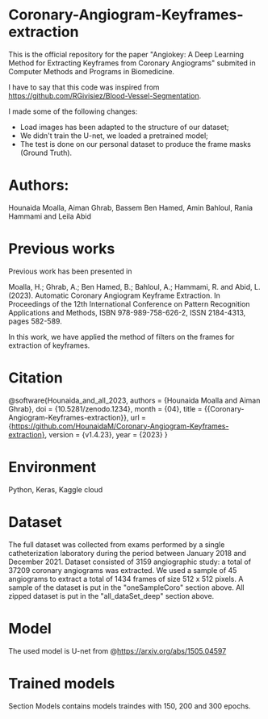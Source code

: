 # Coronary-Angiogram-Keyframes-extraction

This is the official repository for the paper "Angiokey: A Deep Learning Method for Extracting Keyframes from Coronary Angiograms" submited in Computer Methods and Programs in Biomedicine.

I have to say that this code was inspired from https://github.com/RGivisiez/Blood-Vessel-Segmentation.

I made some of the following changes:

- Load images has been adapted to the structure of our dataset;
- We didn't train the U-net, we loaded a pretrained model;
- The test is done on our personal dataset to produce the frame masks (Ground Truth).

# Authors: 
Hounaida Moalla, Aiman Ghrab, Bassem Ben Hamed, Amin Bahloul, Rania Hammami and Leila Abid

# Previous works
Previous work has been presented in 

Moalla, H.; Ghrab, A.; Ben Hamed, B.; Bahloul, A.; Hammami, R. and Abid, L. (2023). Automatic Coronary Angiogram Keyframe Extraction.  In Proceedings of the 12th International Conference on Pattern Recognition Applications and Methods, ISBN 978-989-758-626-2, ISSN 2184-4313, pages 582-589.

In this work, we have applied the method of filters on the frames for extraction of keyframes.

# Citation

@software{Hounaida_and_all_2023,
  authors = {Hounaida Moalla and Aiman Ghrab},
  doi = {10.5281/zenodo.1234},
  month = {04},
  title = {{Coronary-Angiogram-Keyframes-extraction}},
  url = {https://github.com/HounaidaM/Coronary-Angiogram-Keyframes-extraction},
  version = {v1.4.23},
  year = {2023}
}

# Environment
Python, Keras, Kaggle cloud

# Dataset
The full dataset was collected from exams performed by a single catheterization laboratory during the period between January 2018 and December 2021.
Dataset consisted of 3159 angiographic study: a total of 37209 coronary angiograms was extracted. We used a sample of 45 angiograms to extract a total of
1434 frames of size 512 x 512 pixels.
A sample of the dataset is put in the "oneSampleCoro" section above.
All zipped dataset is put in the "all_dataSet_deep" section above.

# Model
The used model is U-net from @https://arxiv.org/abs/1505.04597 

# Trained models
Section Models contains models traindes with 150, 200 and 300 epochs. 
